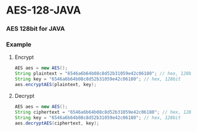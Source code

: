# AES-128-JAVA
### AES 128bit for JAVA

### Example

1. Encrypt
   ```java
   AES aes = new AES();
   String plaintext = "6546a6b64b08c8d52b31059e42c06180"; // hex, 128bit
   String key = "6546a6b64b08c8d52b31059e42c06180"; // hex, 128bit
   aes.encryptAES(plaintext, key);
   ```
2. Decrypt
   ```java
   AES aes = new AES();
   String ciphertext = "6546a6b64b08c8d52b31059e42c06180"; // hex, 128bit
   String key = "6546a6b64b08c8d52b31059e42c06180"; // hex, 128bit
   aes.decryptAES(ciphertext, key);
   ```
